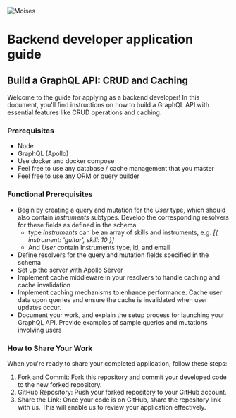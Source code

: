 ![Moises](https://studio.moises.ai/assets/images/moises-logo-white.svg)

# Backend developer application guide

## Build a GraphQL API: CRUD and Caching

Welcome to the guide for applying as a backend developer! In this document, you'll find instructions on how to build a GraphQL API with essential features like CRUD operations and caching.

### Prerequisites
* Node
* GraphQL (Apollo)
* Use docker and docker compose
* Feel free to use any database / cache management that you master
* Feel free to use any ORM or query builder

### Functional Prerequisites
* Begin by creating a query and mutation for the _User_ type, which should also contain _Instruments_ subtypes. Develop the corresponding resolvers for these fields as defined in the schema
  * type _Instruments_ can be an array of skills and instruments, e.g. _[{ instrument: 'guitar', skill: 10 }]_
  * And _User_ contain Instruments type, id, and email
* Define resolvers for the query and mutation fields specified in the schema
* Set up the server with Apollo Server
* Implement cache middleware in your resolvers to handle caching and cache invalidation
* Implement caching mechanisms to enhance performance. Cache user data upon queries and ensure the cache is invalidated when user updates occur.
* Document your work, and explain the setup process for launching your GraphQL API. Provide examples of sample queries and mutations involving users

### How to Share Your Work
When you're ready to share your completed application, follow these steps:

1. Fork and Commit: Fork this repository and commit your developed code to the new forked repository.
2. GitHub Repository: Push your forked repository to your GitHub account.
3. Share the Link: Once your code is on GitHub, share the repository link with us. This will enable us to review your application effectively.

